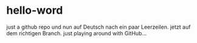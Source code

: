 # hello-word
just a github repo
und nun auf Deutsch nach ein paar Leerzeilen.
jetzt auf dem richtigen Branch.
just playing around with GitHub...
